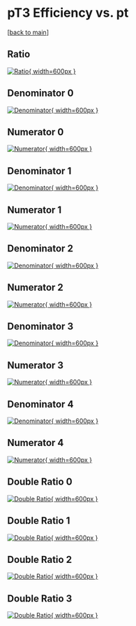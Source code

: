 # pT3 Efficiency vs. pt

[[back to main](./)]



## Ratio

[![Ratio](../mtv/var/pT3_vtr_0_0_eff_pt.png){ width=600px }](../mtv/var/pT3_vtr_0_0_eff_pt.pdf)

## Denominator 0

[![Denominator](../mtv/den/pT3_vtr_0_0_eff_pt_den0.png){ width=600px }](../mtv/den/pT3_vtr_0_0_eff_pt_den0.pdf)

## Numerator 0

[![Numerator](../mtv/num/pT3_vtr_0_0_eff_pt_num0.png){ width=600px }](../mtv/num/pT3_vtr_0_0_eff_pt_num0.pdf)

## Denominator 1

[![Denominator](../mtv/den/pT3_vtr_0_0_eff_pt_den1.png){ width=600px }](../mtv/den/pT3_vtr_0_0_eff_pt_den1.pdf)

## Numerator 1

[![Numerator](../mtv/num/pT3_vtr_0_0_eff_pt_num1.png){ width=600px }](../mtv/num/pT3_vtr_0_0_eff_pt_num1.pdf)

## Denominator 2

[![Denominator](../mtv/den/pT3_vtr_0_0_eff_pt_den2.png){ width=600px }](../mtv/den/pT3_vtr_0_0_eff_pt_den2.pdf)

## Numerator 2

[![Numerator](../mtv/num/pT3_vtr_0_0_eff_pt_num2.png){ width=600px }](../mtv/num/pT3_vtr_0_0_eff_pt_num2.pdf)

## Denominator 3

[![Denominator](../mtv/den/pT3_vtr_0_0_eff_pt_den3.png){ width=600px }](../mtv/den/pT3_vtr_0_0_eff_pt_den3.pdf)

## Numerator 3

[![Numerator](../mtv/num/pT3_vtr_0_0_eff_pt_num3.png){ width=600px }](../mtv/num/pT3_vtr_0_0_eff_pt_num3.pdf)

## Denominator 4

[![Denominator](../mtv/den/pT3_vtr_0_0_eff_pt_den4.png){ width=600px }](../mtv/den/pT3_vtr_0_0_eff_pt_den4.pdf)

## Numerator 4

[![Numerator](../mtv/num/pT3_vtr_0_0_eff_pt_num4.png){ width=600px }](../mtv/num/pT3_vtr_0_0_eff_pt_num4.pdf)

## Double Ratio 0

[![Double Ratio](../mtv/ratio/pT3_vtr_0_0_eff_pt_ratio0.png){ width=600px }](../mtv/ratio/pT3_vtr_0_0_eff_pt_ratio0.pdf)

## Double Ratio 1

[![Double Ratio](../mtv/ratio/pT3_vtr_0_0_eff_pt_ratio1.png){ width=600px }](../mtv/ratio/pT3_vtr_0_0_eff_pt_ratio1.pdf)

## Double Ratio 2

[![Double Ratio](../mtv/ratio/pT3_vtr_0_0_eff_pt_ratio2.png){ width=600px }](../mtv/ratio/pT3_vtr_0_0_eff_pt_ratio2.pdf)

## Double Ratio 3

[![Double Ratio](../mtv/ratio/pT3_vtr_0_0_eff_pt_ratio3.png){ width=600px }](../mtv/ratio/pT3_vtr_0_0_eff_pt_ratio3.pdf)

